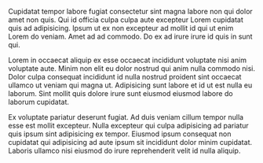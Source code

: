 Cupidatat tempor labore fugiat consectetur sint magna labore non qui dolor amet non quis. Qui id officia culpa culpa aute excepteur Lorem cupidatat quis ad adipisicing. Ipsum ut ex non excepteur ad mollit id qui ut enim Lorem do veniam. Amet ad ad commodo. Do ex ad irure irure id quis in sunt qui.

Lorem in occaecat aliquip ex esse occaecat incididunt voluptate nisi anim voluptate aute. Minim non elit eu dolor nostrud qui anim nulla commodo nisi. Dolor culpa consequat incididunt id nulla nostrud proident sint occaecat ullamco ut veniam qui magna ut. Adipisicing sunt labore et id ut est nulla eu laborum. Sint mollit quis dolore irure sunt eiusmod eiusmod labore do laborum cupidatat.

Ex voluptate pariatur deserunt fugiat. Ad duis veniam cillum tempor nulla esse est mollit excepteur. Nulla excepteur qui culpa adipisicing ad pariatur quis ipsum sint adipisicing ex tempor. Eiusmod ipsum consequat non cupidatat qui adipisicing ad aute ipsum sit incididunt dolor minim cupidatat. Laboris ullamco nisi eiusmod do irure reprehenderit velit id nulla aliquip.